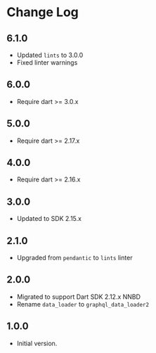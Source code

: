 # Change Log

## 6.1.0

* Updated `lints` to 3.0.0
* Fixed linter warnings

## 6.0.0

* Require dart >=  3.0.x

## 5.0.0

* Require dart >=  2.17.x

## 4.0.0

* Require dart >= 2.16.x

## 3.0.0

* Updated to SDK 2.15.x

## 2.1.0

* Upgraded from `pendantic` to `lints` linter

## 2.0.0

* Migrated to support Dart SDK 2.12.x NNBD
* Rename `data_loader` to `graphql_data_loader2`

## 1.0.0

* Initial version.
